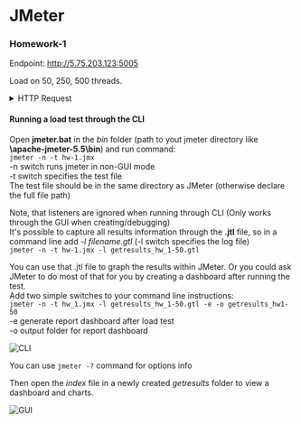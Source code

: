 # JMeter

### Homework-1

Endpoint: http://5.75.203.123:5005

Load on 50, 250, 500 threads.

<details>  
<summary>HTTP Request</summary> 

1) http://5.75.203.123:5005/get_method
request: GET
name: string
age: int


2) http://5.75.203.123:5005/user_info_2
request: POST
name: string
age: int
salary: int


3) http://5.75.203.123:5005/user_info_3
request: POST
name: string
age: int
salary: int

4) http://5.75.203.123:5005/object_info_1
request: GET
name: string
age: int
weight: int

5) http://5.75.203.123:5005/object_info_2
request: GET
name: string
age: int
salary: int

6) http://5.75.203.123:5005/object_info_3
request: GET
name: string
age: int
salary: int

7) http://5.75.203.123:5005/object_info_4
request: GET
name: string
age: int
salary: int

</details> 

#### Running a load test through the CLI

Open **jmeter.bat** in the *bin* folder (path to yout jmeter directory like **\apache-jmeter-5.5\bin**) and run command:  
```jmeter -n -t hw-1.jmx```  
-n switch runs jmeter in non-GUI mode  
-t switch specifies the test file  
The test file should be in the same directory as JMeter (otherwise declare the full file path)  

Note, that listeners are ignored when running through CLI (Only works through the GUI when creating/debugging)  
It's possible to capture all results information through the **.jtl** file, so in a command line add *-l filename.gtl* (-l switch specifies the log file)  
```jmeter -n -t hw-1.jmx -l getresults_hw_1-50.gtl```  

You can use that .jtl file to graph the results within JMeter. Or you could ask JMeter to do most of that for you by creating a dashboard after running the test.  
Add two simple switches to your command line instructions:  
```jmeter -n -t hw_1.jmx -l getresults_hw_1-50.gtl -e -o getresults_hw1-50```  
-e generate report dashboard after load test  
-o output folder for report dashboard  

![CLI](/hw_1/screenshots/CLI_runs.jpg "CLI")

You can use ```jmeter -?``` command for options info  

Then open the *index* file in a newly created *getresults* folder to view a dashboard and charts.



![GUI](/hw_1/screenshots/GUI_tg.jpg "GUI")

